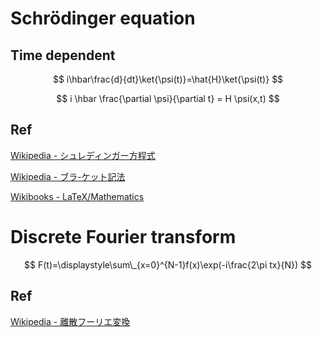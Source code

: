 # Schrödinger equation

## Time dependent

$$
i\hbar\frac{d}{dt}\ket{\psi(t)}=\hat{H}\ket{\psi(t)}
$$

$$
i \hbar \frac{\partial \psi}{\partial t} = H \psi(x,t)
$$

## Ref

[Wikipedia - シュレディンガー方程式](https://ja.wikipedia.org/wiki/%E3%82%B7%E3%83%A5%E3%83%AC%E3%83%BC%E3%83%87%E3%82%A3%E3%83%B3%E3%82%AC%E3%83%BC%E6%96%B9%E7%A8%8B%E5%BC%8F)

[Wikipedia - ブラ-ケット記法](https://ja.wikipedia.org/wiki/%E3%83%96%E3%83%A9-%E3%82%B1%E3%83%83%E3%83%88%E8%A8%98%E6%B3%95)

[Wikibooks - LaTeX/Mathematics](https://en.wikibooks.org/wiki/LaTeX/Mathematics)

# Discrete Fourier transform

$$
F(t)=\displaystyle\sum\_{x=0}^{N-1}f(x)\exp(-i\frac{2\pi tx}{N})
$$

## Ref

[Wikipedia - 離散フーリエ変換](https://ja.wikipedia.org/wiki/%E9%9B%A2%E6%95%A3%E3%83%95%E3%83%BC%E3%83%AA%E3%82%A8%E5%A4%89%E6%8F%9B)
